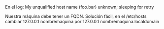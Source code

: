 En el log:
My unqualified host name (foo.bar) unknown; sleeping for retry

Nuestra máquina debe tener un FQDN.
Solución fácil, en el /etc/hosts cambiar
127.0.0.1 nombremaquina
por
127.0.0.1 nombremaquina.localdomain
